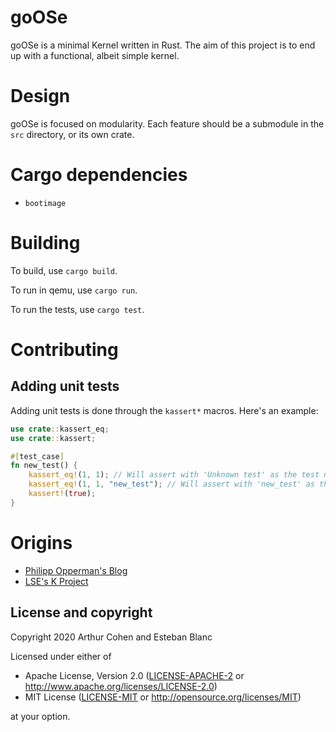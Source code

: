 # goOSe

goOSe is a minimal Kernel written in Rust. The aim of this project is to end up
with a functional, albeit simple kernel.

# Design

goOSe is focused on modularity. Each feature should be a submodule in the
`src` directory, or its own crate.

# Cargo dependencies

* `bootimage`

# Building

To build, use `cargo build`.

To run in qemu, use `cargo run`.

To run the tests, use `cargo test`.

# Contributing

## Adding unit tests

Adding unit tests is done through the `kassert*` macros. Here's an example:

```rust
use crate::kassert_eq;
use crate::kassert;

#[test_case]
fn new_test() {
    kassert_eq!(1, 1); // Will assert with 'Unknown test' as the test name
    kassert_eq!(1, 1, "new_test"); // Will assert with 'new_test' as the test name
    kassert!(true);
}
```

# Origins

* [Philipp Opperman's Blog](https://os.phil-opp.com/)
* [LSE's K Project](https://k.lse.epita.fr)

## License and copyright

Copyright 2020 Arthur Cohen and Esteban Blanc

Licensed under either of

- Apache License, Version 2.0 ([LICENSE-APACHE-2](LICENSE-APACHE-2) or http://www.apache.org/licenses/LICENSE-2.0)
- MIT License ([LICENSE-MIT](LICENSE-MIT) or http://opensource.org/licenses/MIT)

at your option.

